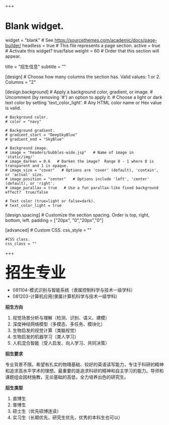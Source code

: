+++
# Blank widget.
widget = "blank"  # See https://sourcethemes.com/academic/docs/page-builder/
headless = true  # This file represents a page section.
active = true  # Activate this widget? true/false
weight = 60  # Order that this section will appear.

title = "招生信息"
subtitle = ""

[design]
	# Choose how many columns the section has. Valid values: 1 or 2.
	Columns = "2"
	
[design.background]
	# Apply a background color, gradient, or image.
	# Uncomment (by removing '#') an option to apply it.
	# Choose a light or dark text color by setting 'text_color_light'.
	# Any HTML color name or Hex value is valid.
	
	# Background color.
	# color = "navy"
	
	# Background gradient.
	# gradient_start = "DeepSkyBlue"
	# gradient_end = "SkyBlue"
	
	# Background image.
	# image = "headers/bubbles-wide.jsp"   # Name of image in 'static/img/'
	# image_darken = 0.6   # Darken the image?  Range 0 - 1 where 0 is transparent and 1 is opaque.
	# image_size = "cover"   # Options are 'cover' (default), 'contain', or 'actual' size.
	# image_position = "center"   # Options include 'left', 'center' (default), or 'right'.
	# image_parallax = true   # Use a fun parallax-like fixed background effect?  true/false
	
	# Text color (true=light or false=dark).
	# text_color_light = true
	
[design.spacing]
	# Customize the section spacing. Order is top, right, bottom, left.
	padding = ["20px", "0","20px","0"]

[advanced]
	# Custom CSS.
	css_style = ""
	
	#CSS class.
	css_class = ""

+++

<b><u><font size="20px">招生专业</font></u></b>
- 081104-模式识别与智能系统（隶属控制科学与技术一级学科）
- 081203-计算机应用(隶属计算机科学与技术一级学科)

<b>招生方向</b>
1. 视觉场景分析与理解（检测、识别、语义、建模）
2. 深度神经网络模型（多模态、多任务、模块化）
3. 生物启发的视觉计算（类脑视觉）
4. 生物启发的机器学习（类人学习）
5. 人机混合智能（受人启发、向人学习、共同决策）

<b>招生要求</b>

专业背景不限。希望有扎实的物理基础、较好的英语读写能力，专注于科研的精神和追求高水平学术的理想。最重要的是追求科研的精神和自主学习的能力。导师和课题组会因材施教，无论基础的高低，全力培养出色的研究生。

<b>招生类型</b>
1. 直博生
2. 普博生
3. 硕士生（优先硕博连读）
4. 实习生（长期优先，研究生优先，优秀的本科生也可以）


